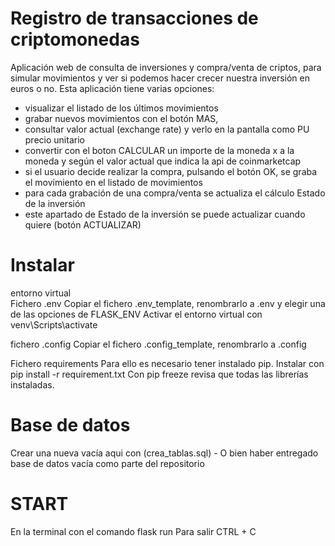 # Registro de transacciones de criptomonedas 
Aplicación web de consulta de inversiones y compra/venta de criptos,
para simular movimientos y ver si podemos hacer crecer nuestra inversión en euros o no. 
Esta aplicación tiene varias opciones:
- visualizar el listado de los últimos movimientos
- grabar nuevos movimientos con el botón MAS, 
- consultar valor actual (exchange rate) y verlo en la pantalla como PU precio unitario
- convertir con el boton CALCULAR un importe de la moneda x a la moneda y según el
    valor actual que indica la api de coinmarketcap
- si el usuario decide realizar la compra, pulsando el botón OK, 
    se graba el movimiento en el listado de movimientos
- para cada grabación de una compra/venta se actualiza el cálculo Estado de la inversión
- este apartado de Estado de la inversión se puede actualizar cuando quiere 
    (botón ACTUALIZAR)

# Instalar 

entorno virtual  
Fichero .env
Copiar el fichero .env_template, renombrarlo a .env y elegir una de las opciones de FLASK_ENV
Activar el entorno virtual con venv\Scripts\activate

fichero .config
Copiar el fichero .config_template, renombrarlo a .config

Fichero requirements
Para ello es necesario tener instalado pip.
Instalar con pip install -r requirement.txt
Con pip freeze revisa que todas las librerías instaladas.

# Base de datos
Crear una nueva vacía aqui con (crea_tablas.sql) - O bien haber entregado base de datos vacía como parte del repositorio

# START
En la terminal con el comando flask run
Para salir CTRL + C


